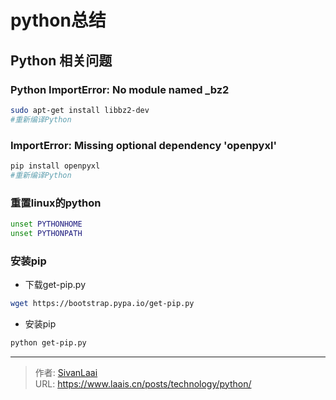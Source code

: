 # python总结

## Python 相关问题
### Python ImportError: No module named _bz2
```bash
sudo apt-get install libbz2-dev
#重新编译Python
```
### ImportError: Missing optional dependency 'openpyxl'
```bash
pip install openpyxl
#重新编译Python
```

###  重置linux的python

```bash
unset PYTHONHOME
unset PYTHONPATH
```

###  安装pip
- 下载get-pip.py
```bash
wget https://bootstrap.pypa.io/get-pip.py
```
- 安装pip
```bash
python get-pip.py
```


---

> 作者: [SivanLaai](https://www.laais.cn)  
> URL: https://www.laais.cn/posts/technology/python/  

